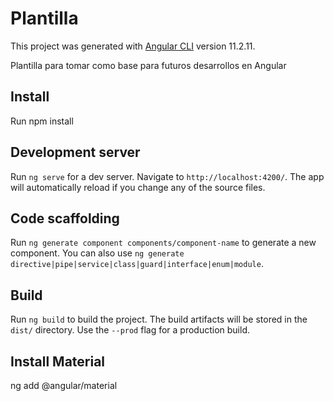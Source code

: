 # Plantilla

This project was generated with [Angular CLI](https://github.com/angular/angular-cli) version 11.2.11.

Plantilla para tomar como base para futuros desarrollos en Angular


## Install

Run npm install

## Development server

Run `ng serve` for a dev server. Navigate to `http://localhost:4200/`. The app will automatically reload if you change any of the source files.

## Code scaffolding

Run `ng generate component components/component-name` to generate a new component. You can also use `ng generate directive|pipe|service|class|guard|interface|enum|module`.

## Build

Run `ng build` to build the project. The build artifacts will be stored in the `dist/` directory. Use the `--prod` flag for a production build.

## Install Material

ng add @angular/material


